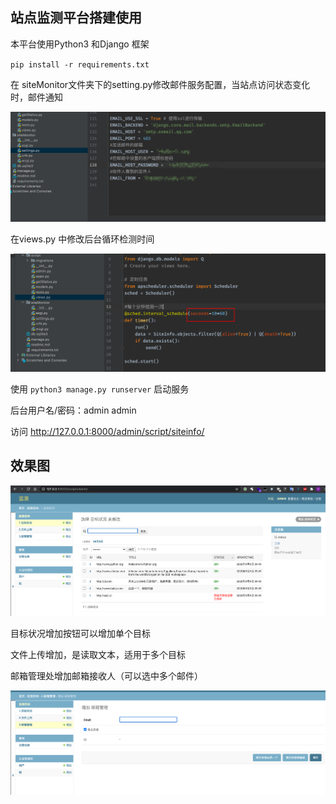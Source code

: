 ## 站点监测平台搭建使用

本平台使用Python3 和Django 框架

`pip install -r requirements.txt`



在 siteMonitor文件夹下的setting.py修改邮件服务配置，当站点访问状态变化时，邮件通知

![image-20200909093247893](images/image-20200909093247893.png)



在views.py 中修改后台循环检测时间

![image-20200909093611769](images/image-20200909093611769.png)

使用  `python3 manage.py runserver`   启动服务

后台用户名/密码：admin admin

访问 http://127.0.0.1:8000/admin/script/siteinfo/



## 效果图

![image-20200909095012917](images/image-20200909095012917.png)

目标状况增加按钮可以增加单个目标

文件上传增加，是读取文本，适用于多个目标

邮箱管理处增加邮箱接收人（可以选中多个邮件）

![image-20200909095302284](images/image-20200909095302284.png)
